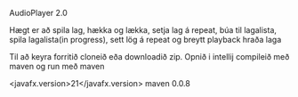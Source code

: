 AudioPlayer 2.0

Hægt er að spila lag, hækka og lækka, setja lag á repeat, búa til lagalista, spila lagalista(in progress),
sett lög á repeat og breytt playback hraða laga



Til að keyra forritið cloneið eða downloadið zip. Opnið i intellij compileið með maven og run með maven

<javafx.version>21</javafx.version>
maven <version>0.0.8</version>
